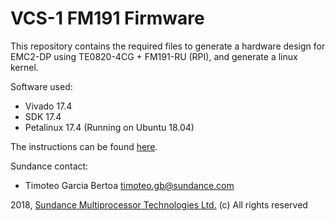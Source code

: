 # VCS-1 FM191 Firmware
This repository contains the required files to generate a hardware design for EMC2-DP using TE0820-4CG + FM191-RU (RPI), and generate a linux kernel.

Software used:
* Vivado 17.4
* SDK 17.4
* Petalinux 17.4 (Running on Ubuntu 18.04)

The instructions can be found [here](https://github.com/SundanceMultiprocessorTechnology/VCS-1/wiki/Build-Firmware).

Sundance contact: 
* Timoteo Garcia Bertoa timoteo.gb@sundance.com

2018, [Sundance Multiprocessor Technologies Ltd.](http://www.sundance.technology/) (c) All rights reserved
